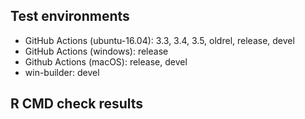 ## Test environments

* GitHub Actions (ubuntu-16.04): 3.3, 3.4, 3.5, oldrel, release, devel
* GitHub Actions (windows): release
* Github Actions (macOS): release, devel
* win-builder: devel

## R CMD check results
